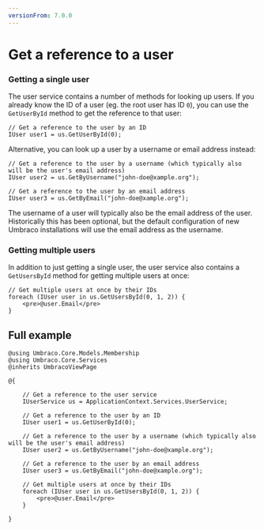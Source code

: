 ```yaml
---
versionFrom: 7.0.0
---
```


# Get a reference to a user

### Getting a single user
The user service contains a number of methods for looking up users. If you already know the ID of a user (eg. the root user has ID `0`), you can use the `GetUserById` method to get the reference to that user:

    // Get a reference to the user by an ID
    IUser user1 = us.GetUserById(0);
    
Alternative, you can look up a user by a username or email address instead:

    // Get a reference to the user by a username (which typically also will be the user's email address)
    IUser user2 = us.GetByUsername("john-doe@xample.org");

    // Get a reference to the user by an email address
    IUser user3 = us.GetByEmail("john-doe@xample.org");

The username of a user will typically also be the email address of the user. Historically this has been optional, but the default configuration of new Umbraco installations will use the email address as the username.

### Getting multiple users
In addition to just getting a single user, the user service also contains a `GetUsersById` method for getting multiple users at once:

    // Get multiple users at once by their IDs
    foreach (IUser user in us.GetUsersById(0, 1, 2)) {
        <pre>@user.Email</pre>
    }
    
## Full example

    @using Umbraco.Core.Models.Membership
    @using Umbraco.Core.Services
    @inherits UmbracoViewPage

    @{

        // Get a reference to the user service
        IUserService us = ApplicationContext.Services.UserService;

        // Get a reference to the user by an ID
        IUser user1 = us.GetUserById(0);

        // Get a reference to the user by a username (which typically also will be the user's email address)
        IUser user2 = us.GetByUsername("john-doe@xample.org");

        // Get a reference to the user by an email address
        IUser user3 = us.GetByEmail("john-doe@xample.org");

        // Get multiple users at once by their IDs
        foreach (IUser user in us.GetUsersById(0, 1, 2)) {
            <pre>@user.Email</pre>
        }

    }
